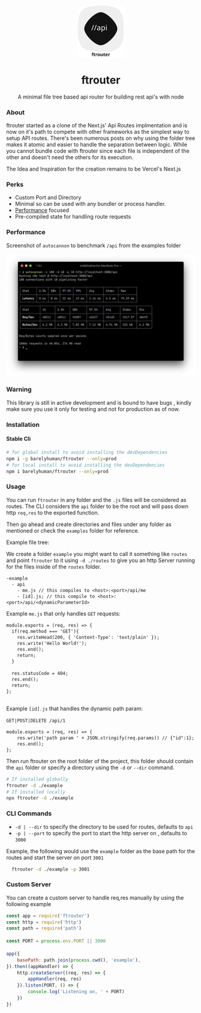 <p align="center">
		<img width="125" src="docs/logo.svg">
</p>
<h1 align="center">ftrouter</h1>
<p align="center">A minimal file tree based api router for building rest api's with node</p>

### About

ftrouter started as a clone of the Next.js' Api Routes implmentation and is now on it's path to compete with other frameworks as the simplest way to setup API routes. There's been numerous posts on why using the folder tree makes it atomic and easier to handle the separation between logic. While you cannot bundle code with ftrouter since each file is independent of the other and doesn't need the others for its execution.

The Idea and Inspiration for the creation remains to be Vercel's Next.js

### Perks

-   Custom Port and Directory
-   Minimal so can be used with any bundler or process handler.
-   [Performance](#Performance) focused
-   Pre-compiled state for handling route requests

### Performance

Screenshot of `autocannon` to benchmark `/api` from the examples folder

![Performance Image](/docs/perf.png)

### Warning

This library is still in active development and is bound to have bugs , kindly make sure you use it only for testing and not for production as of now.

### Installation

#### Stable Cli

```sh
# for global install to avoid installing the devDependencies
npm i -g barelyhuman/ftrouter --only=prod
# for local install to avoid installing the devDependencies
npm i barelyhuman/ftrouter --only=prod

```

### Usage

You can run `ftrouter` in any folder and the `.js` files will be considered as routes.
The CLI considers the `api` folder to be the root and will pass down http `req,res` to the exported function.

Then go ahead and create directories and files under any folder as mentioned or check the `examples` folder for reference.

Example file tree:

We create a folder `example` you might want to call it something like `routes` and point `ftrouter` to it using `-d ./routes` to give you an http Server running for the files inside of the `routes` folder.

```
-example
  - api
    - me.js // this compiles to <host>:<port>/api/me
    - [id].js; // this compile to <host>:<port>/api/<dynamicParameterId>
```

Example `me.js` that only handles `GET` requests:

```
module.exports = (req, res) => {
  if(req.method === 'GET'){
    res.writeHead(200, { 'Content-Type': 'text/plain' });
    res.write('Hello World!');
    res.end();
    return;
  }

  res.statusCode = 404;
  res.end();
  return;
};


```

Example `[id].js` that handles the dynamic path param:

`GET|POST|DELETE /api/1`

```
module.exports = (req, res) => {
    res.write('path param ' + JSON.stringify(req.params)) // {"id":1};
    res.end();
};

```

Then run ftrouter on the root folder of the project, this folder should contain the `api` folder or specify a directory using the `-d` or `--dir` command.

```sh
# If installed globally
ftrouter -d ./example
# If installed locally
npx ftrouter -d ./example

```

### CLI Commands

-   `-d | --dir` to specify the directory to be used for routes, defaults to `api`
-   `-p | --port` to specify the port to start the http server on , defaults to `3000`

Example, the following would use the `example` folder as the base path for the routes and start the server on port `3001`

```sh
  ftrouter -d ./example -p 3001

```

### Custom Server

You can create a custom server to handle req,res manually by using the following example

```js
const app = require('ftrouter')
const http = require('http')
const path = require('path')

const PORT = process.env.PORT || 3000

app({
    basePath: path.join(process.cwd(), 'example'),
}).then((appHandler) => {
    http.createServer((req, res) => {
        appHandler(req, res)
    }).listen(PORT, () => {
        console.log('Listening on, ' + PORT)
    })
})
```
